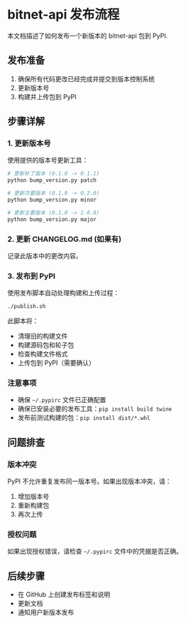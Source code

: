 # bitnet-api 发布流程

本文档描述了如何发布一个新版本的 bitnet-api 包到 PyPI.

## 发布准备

1. 确保所有代码更改已经完成并提交到版本控制系统
2. 更新版本号
3. 构建并上传包到 PyPI

## 步骤详解

### 1. 更新版本号

使用提供的版本号更新工具：

```bash
# 更新补丁版本 (0.1.0 -> 0.1.1)
python bump_version.py patch

# 更新次要版本 (0.1.0 -> 0.2.0)
python bump_version.py minor

# 更新主要版本 (0.1.0 -> 1.0.0)
python bump_version.py major
```

### 2. 更新 CHANGELOG.md (如果有)

记录此版本中的更改内容。

### 3. 发布到 PyPI

使用发布脚本自动处理构建和上传过程：

```bash
./publish.sh
```

此脚本将：
- 清理旧的构建文件
- 构建源码包和轮子包
- 检查构建文件格式
- 上传包到 PyPI（需要确认）

### 注意事项

- 确保 `~/.pypirc` 文件已正确配置
- 确保已安装必要的发布工具：`pip install build twine`
- 发布前测试构建的包：`pip install dist/*.whl`

## 问题排查

### 版本冲突

PyPI 不允许重复发布同一版本号。如果出现版本冲突，请：

1. 增加版本号
2. 重新构建包
3. 再次上传

### 授权问题

如果出现授权错误，请检查 `~/.pypirc` 文件中的凭据是否正确。

## 后续步骤

- 在 GitHub 上创建发布标签和说明
- 更新文档
- 通知用户新版本发布 